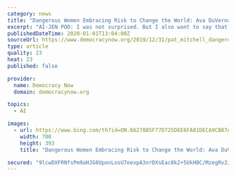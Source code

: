 ```yaml
---
category: news
title: "Dangerous Women Embracing Risk to Change the World: Ava DuVernay, Ai-jen Poo, Abigail Disney & More"
excerpt: "AI-JEN POO: I was not surprised. But I also want to say that this is not normal, and we cannot normalize this, this level of racism that is emboldening white supremacists all over the country to target people in our communities, people who work in our homes, caring for some of the most precious elements of our lives — our children ..."
publishedDateTime: 2020-01-01T13:04:00Z
sourceUrl: https://www.democracynow.org/2019/12/31/pat_mitchell_dangerous_women_memoir
type: article
quality: 23
heat: 23
published: false

provider:
  name: Democracy Now
  domain: democracynow.org

topics:
  - AI

images:
  - url: https://www.bing.com/th?id=ON.6627885F77D725DEE6FA81DECA9CB87A
    width: 700
    height: 393
    title: "Dangerous Women Embracing Risk to Change the World: Ava DuVernay, Ai-jen Poo, Abigail Disney & More"

secured: "9lcwDXFRNfsPm9aHJG8UponLosU7eexpA3nrDXsEac8k2+5UkH0C/MzegRv2J0o95L9FNNRqkPYkzLnVvfD/iP7VtWUsyihHzjndeL1JFPfmEgCosVDZ7U7R+6faHi6p5+OqsZkL1H0tNXVZmlaxkvuHdmWtL/ZQz2jzrpalqDDEZVKaYdDFuyMTaSKspRm/L8l09Mz8L8OnCB61pPcVLQhMk0szk+yx8WE2EnYlk8nStQk64bIlu3xJw6xyoccL8xYivcI90rFT0RV38hgimw==;6+K/s6Xt9uYoe9tEOBm18A=="
---
```


